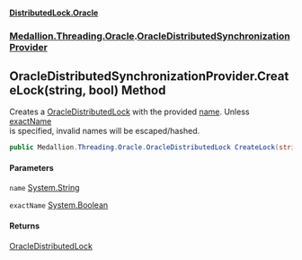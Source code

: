#### [DistributedLock.Oracle](README.md 'README')
### [Medallion.Threading.Oracle](Medallion.Threading.Oracle.md 'Medallion.Threading.Oracle').[OracleDistributedSynchronizationProvider](OracleDistributedSynchronizationProvider.md 'Medallion.Threading.Oracle.OracleDistributedSynchronizationProvider')

## OracleDistributedSynchronizationProvider.CreateLock(string, bool) Method

Creates a [OracleDistributedLock](OracleDistributedLock.md 'Medallion.Threading.Oracle.OracleDistributedLock') with the provided [name](OracleDistributedSynchronizationProvider.CreateLock.7wcJ5e/hOrfQ/3Ylf2MDrw.md#Medallion.Threading.Oracle.OracleDistributedSynchronizationProvider.CreateLock(string,bool).name 'Medallion.Threading.Oracle.OracleDistributedSynchronizationProvider.CreateLock(string, bool).name'). Unless [exactName](OracleDistributedSynchronizationProvider.CreateLock.7wcJ5e/hOrfQ/3Ylf2MDrw.md#Medallion.Threading.Oracle.OracleDistributedSynchronizationProvider.CreateLock(string,bool).exactName 'Medallion.Threading.Oracle.OracleDistributedSynchronizationProvider.CreateLock(string, bool).exactName')   
is specified, invalid names will be escaped/hashed.

```csharp
public Medallion.Threading.Oracle.OracleDistributedLock CreateLock(string name, bool exactName=false);
```
#### Parameters

<a name='Medallion.Threading.Oracle.OracleDistributedSynchronizationProvider.CreateLock(string,bool).name'></a>

`name` [System.String](https://docs.microsoft.com/en-us/dotnet/api/System.String 'System.String')

<a name='Medallion.Threading.Oracle.OracleDistributedSynchronizationProvider.CreateLock(string,bool).exactName'></a>

`exactName` [System.Boolean](https://docs.microsoft.com/en-us/dotnet/api/System.Boolean 'System.Boolean')

#### Returns
[OracleDistributedLock](OracleDistributedLock.md 'Medallion.Threading.Oracle.OracleDistributedLock')